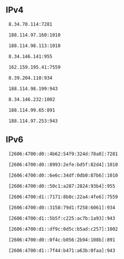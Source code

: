 ## IPv4
```
 8.34.70.114:7281
```
```
 188.114.97.160:1010
```
```
 188.114.98.113:1010
```
```
 8.34.146.141:955
```
```
 162.159.195.41:7559
```
```
 8.39.204.110:934
```
```
 188.114.98.199:943
```
```
 8.34.146.232:1002
```
```
 188.114.99.65:891
```
```
 188.114.97.253:943
```

## IPv6
```
 [2606:4700:d0::4b62:54f9:324d:78a0]:7281
```
```
 [2606:4700:d0::8993:2efe:bd5f:82d4]:1010
```
```
 [2606:4700:d0::6e6c:34df:0db0:87b6]:1010
```
```
 [2606:4700:d0::50c1:a287:2824:93b4]:955
```
```
 [2606:4700:d1::7171:8b8c:22a4:4fe6]:7559
```
```
 [2606:4700:d0::3158:79d1:f258:6061]:934
```
```
 [2606:4700:d1::5b5f:c225:ac7b:1a93]:943
```
```
 [2606:4700:d1::df9c:0d5c:b5ad:c257]:1002
```
```
 [2606:4700:d0::0f4c:b056:2b94:108b]:891
```
```
 [2606:4700:d1::7f44:b471:a63b:0faa]:943
```
